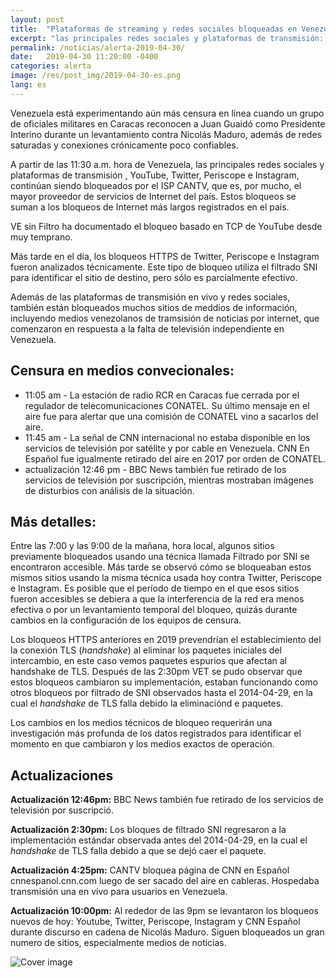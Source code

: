 ```yaml
---
layout: post
title:  "Plataformas de streaming y redes sociales bloqueadas en Venezuela durante levantamiento militar"
excerpt: "las principales redes sociales y plataformas de transmisión: YouTube, Twitter, Periscope e Instagram fueron bloqueados CANTV."
permalink: /noticias/alerta-2019-04-30/
date:   2019-04-30 11:20:00 -0400
categories: alerta
image: /res/post_img/2019-04-30-es.png
lang: es
---
```


Venezuela está experimentando aún más censura en línea cuando un grupo de oficiales militares en Caracas reconocen a Juan Guaidó como Presidente Interino durante un levantamiento contra Nicolás Maduro, además de redes saturadas y conexiones crónicamente poco confiables.

A partir de las 11:30 a.m. hora de Venezuela, las principales redes sociales y plataformas de transmisión , YouTube, Twitter, Periscope e Instagram, continúan siendo bloqueados por el ISP CANTV, que es, por mucho, el mayor proveedor de servicios de Internet del país. Estos bloqueos se suman a los bloqueos de Internet más largos registrados en el país.

VE sin Filtro ha documentado el bloqueo basado en TCP de YouTube desde muy temprano.

Más tarde en el día, los bloqueos HTTPS de Twitter, Periscope e Instagram fueron analizados técnicamente. Este tipo de bloqueo utiliza el filtrado SNI para identificar el sitio de destino, pero sólo es parcialmente efectivo.

Además de las plataformas de transmisión en vivo y redes sociales, también están bloqueados muchos sitios de meddios de información, incluyendo medios venezolanos de tramsisión de noticias por internet, que comenzaron en respuesta a la falta de televisión independiente en Venezuela.

## Censura en medios convecionales:

- 11:05 am - La estación de radio RCR en Caracas fue cerrada por el regulador de telecomunicaciones CONATEL. Su último mensaje en el aire fue para alertar que una comisión de CONATEL vino a sacarlos del aire.
- 11:45 am - La señal de CNN internacional no estaba disponible en los servicios de televisión por satélite y por cable en Venezuela. CNN En Español fue igualmente retirado del aire en 2017 por orden de CONATEL.
- actualización 12:46 pm - BBC News también fue retirado de los servicios de televisión por suscripción, mientras mostraban imágenes de disturbios con análisis de la situación.

## Más detalles:

Entre las 7:00 y las 9:00 de la mañana, hora local, algunos sitios previamente bloqueados usando una técnica llamada Filtrado por SNI se encontraron accesible. Más tarde se observó cómo se bloqueaban estos mismos sitios usando la misma técnica usada hoy contra Twitter, Periscope e Instagram. Es posible que el período de tiempo en el que esos sitios fueron accesibles se debiera a que la interferencia de la red era menos efectiva o por un levantamiento temporal del bloqueo, quizás durante cambios en la configuración de los equipos de censura.

Los bloqueos HTTPS anteriores en 2019 prevendrían el establecimiento del la conexión TLS (*handshake*) al eliminar los paquetes iniciales del intercambio, en este caso vemos paquetes espurios que afectan al handshake de TLS. Después de las 2:30pm VET se pudo observar que estos bloqueos cambiaron su implementación, estaban funcionando como otros bloqueos por filtrado de SNI observados hasta el 2014-04-29, en la cual el *handshake* de TLS falla debido la eliminaciónd e paquetes.

Los cambios en los medios técnicos de bloqueo requerirán una investigación más profunda de los datos registrados para identificar el momento en que cambiaron y los medios exactos de operación.

## Actualizaciones

**Actualización 12:46pm:** BBC News también fue retirado de los servicios de televisión por suscripció.

**Actualización 2:30pm:** Los bloques de filtrado SNI regresaron a la implementación estándar observada antes del 2014-04-29, en la cual el *handshake* de TLS falla debido a que se dejó caer el paquete.

**Actualización 4:25pm:** CANTV bloquea página de CNN en Español cnnespanol.cnn.com luego de ser sacado del aire en cableras. Hospedaba transmisión una en vivo para usuarios en Venezuela.

**Actualización 10:00pm:** Al rededor de las 9pm se levantaron los bloqueos nuevos de hoy: Youtube, Twitter, Periscope, Instagram y CNN Español durante discurso en cadena de Nicolás Maduro. Siguen bloqueados un gran numero de sitios, especialmente medios de noticias.

![Cover image](/res/post_img/2019-04-30.png)
